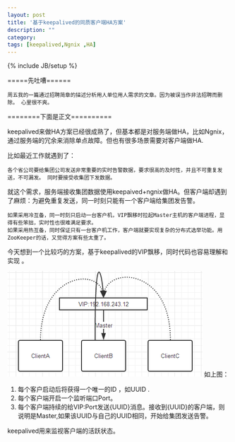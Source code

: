 ```yaml
---
layout: post
title: '基于keepalived的同质客户端HA方案'
description: ""
category: 
tags: [keepalived,Ngnix ,HA]
---
```

{% include JB/setup %}

=====先吐嘈======

	周五我的一篇通过招聘简章的描述分析用人单位用人需求的文章。因为被误当作非法招聘而删除。 心里很不爽。

========下面是正文==========

keepalived来做HA方案已经很成熟了，但基本都是对服务端做HA，比如Ngnix，通过服务端的冗余来消除单点故障。但也有很多场景需要对客户端做HA.

比如最近工作就遇到了：

	各个省公司要给集团公司发送非常重要的实时告警数据，要求很高的及时性，并且不可重复发送，不可漏发。 同时要接受收集团下发数据。

就这个需求，服务端接收集团数据使用keepaived+ngnix做HA。但客户端却遇到了麻烦：为避免重复发送，同一时刻只能有一个客户端给集团发告警。

	如果采用冷互备，同一时刻只启动一台客户机，VIP飘移时拉起Master主机的客户端进程，显得有些笨拙，实时性也很难满足要求。
	如果采用热互备，同时保证只有一台客户机工作，客户端就要实现复杂的分布式选举功能。用ZooKeeper的话，又觉得方案有些太重了。

今天想到一个比较巧的方案，基于keepalived的VIP飘移，同时代码也容易理解和实现 。

<img src="/assets/images/0e9e8bf8-72a1-38b0-8c01-a3240f8edc32.png" ></img>
如上图：
1. 每个客户启动后将获得一个唯一的ID ，如UUID .
2. 每个客户端开启一个监听端口Port。
3. 每个客户端持续的给VIP:Port发送{UUID}消息。接收到{UUID}的客户端，则说明是Master,如果该UUID与自己的UUID相同，开始给集团发送告警。
 
keepalived用来监视客户端的活跃状态。
